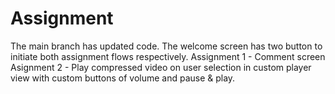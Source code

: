 # Assignment

The main branch has updated code.
The welcome screen has two button to initiate both assignment flows respectively.
Assignment 1 - Comment screen
Asignment 2 - Play compressed video on user selection in custom player view with custom buttons of volume and pause & play.



